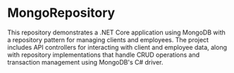 # MongoRepository
This repository demonstrates a .NET Core application using MongoDB with a repository pattern for managing clients and employees. The project includes API controllers for interacting with client and employee data, along with repository implementations that handle CRUD operations and transaction management using MongoDB's C# driver.
